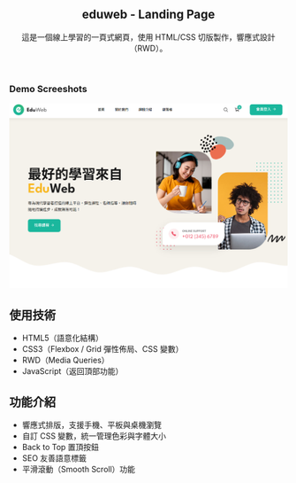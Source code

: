 <div align="center">
  <h2 align="center">eduweb - Landing Page</h2>

  這是一個線上學習的一頁式網頁，使用 HTML/CSS 切版製作，響應式設計（RWD）。
</div>

<br />

### Demo Screeshots

![EduWeb Desktop Demo](./edu-image/edu.png "Desktop Demo")

## 使用技術

- HTML5（語意化結構）
- CSS3（Flexbox / Grid 彈性佈局、CSS 變數）
- RWD（Media Queries）
- JavaScript（返回頂部功能）

## 功能介紹

- 響應式排版，支援手機、平板與桌機瀏覽
- 自訂 CSS 變數，統一管理色彩與字體大小
- Back to Top 置頂按鈕
- SEO 友善語意標籤
- 平滑滾動（Smooth Scroll）功能
